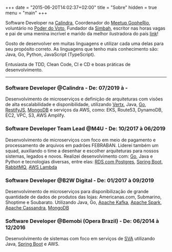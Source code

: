 +++
date = "2015-06-20T14:02:37+02:00"
title = "Sobre"
hidden = true
menu = "main"
+++

Software Developer na [Calindra](https://calindra.tech/), Coordenador do [Meetup GopheRio](https://www.meetup.com/pt-BR/GopheRio), voluntário no [Poder do Voto](https://poderdovoto.org), Fundador da [Simbah](https://www.simbahdc.com/), escritor nas horas vagas e pai de uma menina incrível e marido da melhor ilustradora do país [link](https://www.instagram.com/aruizilustra/)!

Gosto de desenvolver em muitas linguagens e utilizar cada uma delas para seu propósito correto. As linguagens que tenho mais conhecimento são: Java, Go, Python, JavaScript (TypeScript).

Entusiasta de TDD, Clean Code, CI e CD e boas práticas de desenvolvimento.

***

### Software Developer @Calindra - De: 07/2019 à -

Desenvolvimento de microserviços e definição de arquiteturas com visões de alta escalabilidade e disponibilidade, utilizando [Vertx](https://vertx.io/), Java, [Go](https://golang.org/), [RestifyJS](http://restify.com/), [MongoDB](https://mongodb.com) e serviços da AWS, como: EKS, Route53, DynamoDB, EC2, VPC, S3, AWS Amplify.


### Software Developer Team Lead @M4U - De: 10/2017 à 06/2019

Desenvolvimento de microserviços com foco em meio de pagamento e processamento de arquivos em padrões FEBRABAN. Liderei também um squad, auxiliando o time a desenhar e escolher arquiteturas para nossos sistemas, legados e novos. Realizei desenvolvimento com: [Go](https://golang.org), Java e Python e tecnologias diversas, entre elas: [RDS com Postgres](https://aws.amazon.com/rds/), [Spring Boot](https://spring.io/projects/spring-boot), [RabbitMQ](rabbitmq.com), [AWS Lambda](https://aws.amazon.com/lambda/)

### Software Developer @B2W Digital - De: 01/2017 à 09/2019

Desenvolvimento de microserviços para disponibilização de grande quantidade de dados de produtos das lojas: Americanas.com, Submarino, Shoptime e Soubarato. Utilizando Java, Go, [Apache Kafka](https://kafka.apache.org/), [Apache Spark](https://spark.apache.org/), [Apache Cassandra](http://cassandra.apache.org/), [MongoDB](https://mongodb.com)

### Software Developer @Bemobi (Opera Brazil) - De: 06/2014 à 12/2016
Desenvolvimento de sistemas com foco em serviços de [SVA](https://pt.wikipedia.org/wiki/Servi%C3%A7o_de_valor_agregado) utilizando Java, [Spring Boot](https://spring.io/projects/spring-boot) e AWS.